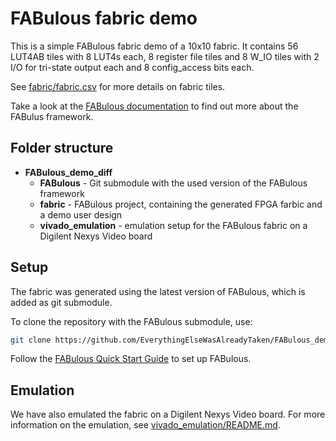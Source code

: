# FABulous fabric demo

This is a simple FABulous fabric demo of a 10x10 fabric.
It contains 56 LUT4AB tiles with 8 LUT4s each, 8 register file tiles and 8 W_IO tiles with
2 I/O for tri-state output each and 8 config_access bits each.

See [fabric/fabric.csv](fabric/farbic.csv) for more details on fabric tiles.

Take a look at the [FABulous documentation](https://fabulous.readthedocs.io/en/fabulous2.0-development/) to find out more about the FABulus framework.

## Folder structure

- **FABulous_demo_diff**
  - **FABulous** - Git submodule with the used version of the FABulous framework
  - **fabric** - FABulous project, containing the generated FPGA farbic and a demo user design
  - **vivado_emulation** - emulation setup for the FABulous fabric on a Digilent Nexys Video board

## Setup

The fabric was generated using the latest version of FABulous, which is added
as git submodule.

To clone the repository with the FABulous submodule, use:

```bash
git clone https://github.com/EverythingElseWasAlreadyTaken/FABulous_demo_diff.git --recurse-submodules
```

Follow the [FABulous Quick Start Guide](https://fabulous.readthedocs.io/en/fabulous2.0-development/Usage.html) to set up FABulous.

## Emulation

We have also emulated the fabric on a Digilent Nexys Video board.
For more information on the emulation, see [vivado_emulation/README.md](/vivado_emulation/README.md).
